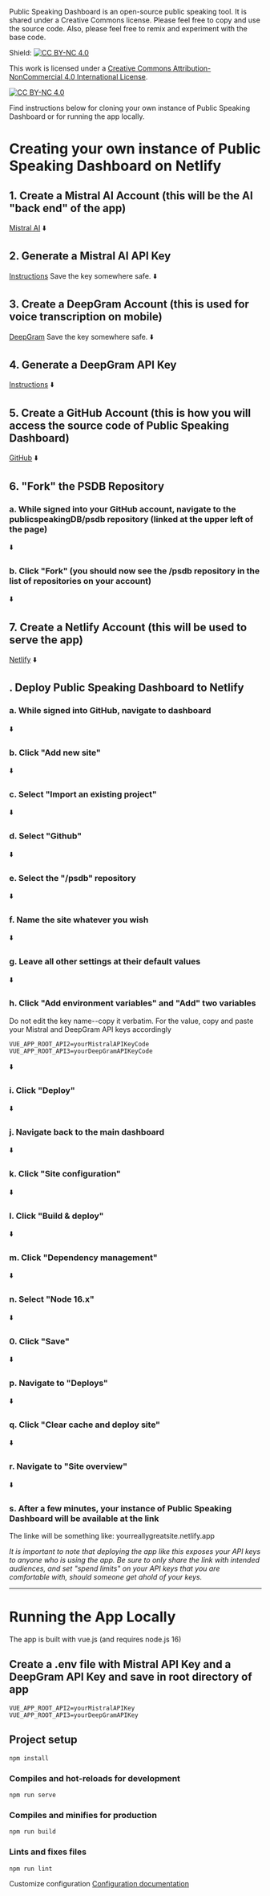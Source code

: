 Public Speaking Dashboard is an open-source public speaking tool. It is shared under a Creative Commons license. Please feel free to copy and use the source code. Also, please feel free to remix and experiment with the base code. 

Shield: [![CC BY-NC 4.0][cc-by-nc-shield]][cc-by-nc]

This work is licensed under a
[Creative Commons Attribution-NonCommercial 4.0 International License][cc-by-nc].

[![CC BY-NC 4.0][cc-by-nc-image]][cc-by-nc]

[cc-by-nc]: https://creativecommons.org/licenses/by-nc/4.0/
[cc-by-nc-image]: https://licensebuttons.net/l/by-nc/4.0/88x31.png
[cc-by-nc-shield]: https://img.shields.io/badge/License-CC%20BY--NC%204.0-lightgrey.svg

Find instructions below for cloning your own instance of Public Speaking Dashboard or for running the app locally. 



# Creating your own instance of Public Speaking Dashboard on Netlify

## 1. Create a Mistral AI Account (this will be the AI "back end" of the app)
[Mistral AI](https://mistral.ai/)
⬇️

## 2. Generate a Mistral AI API Key 
[Instructions](https://docs.mistral.ai/getting-started/quickstart/#account-setup)
Save the key somewhere safe. 
⬇️

## 3. Create a DeepGram Account (this is used for voice transcription on mobile)
[DeepGram](https://deepgram.com/)
Save the key somewhere safe. 
⬇️

## 4. Generate a DeepGram API Key
[Instructions](https://developers.deepgram.com/docs/create-additional-api-keys) 
⬇️

## 5. Create a GitHub Account (this is how you will access the source code of Public Speaking Dashboard)
[GitHub](https://github.com/)
⬇️

## 6. "Fork" the PSDB Repository

### a. While signed into your GitHub account, navigate to the publicspeakingDB/psdb repository (linked at the upper left of the page)
⬇️

### b. Click "Fork" (you should now see the /psdb repository in the list of repositories on your account)
⬇️

## 7. Create a Netlify Account (this will be used to serve the app)
[Netlify](https://www.netlify.com/)
⬇️

## . Deploy Public Speaking Dashboard to Netlify

### a. While signed into GitHub, navigate to dashboard
⬇️

### b. Click "Add new site"
⬇️

### c. Select "Import an existing project" 
⬇️

### d. Select "Github"
⬇️

### e. Select the "/psdb" repository 
⬇️

### f. Name the site whatever you wish
⬇️

### g. Leave all other settings at their default values
⬇️

### h. Click "Add environment variables" and "Add" two variables

Do not edit the key name--copy it verbatim. For the value, copy and paste your Mistral and DeepGram API keys accordingly

```
VUE_APP_ROOT_API2=yourMistralAPIKeyCode
VUE_APP_ROOT_API3=yourDeepGramAPIKeyCode
```
⬇️

### i. Click "Deploy"
⬇️

### j. Navigate back to the main dashboard
⬇️

### k. Click "Site configuration"
⬇️

### l. Click "Build & deploy"
⬇️

### m. Click "Dependency management"
⬇️

### n. Select "Node 16.x"
⬇️

### 0. Click "Save"
⬇️

### p. Navigate to "Deploys"
⬇️

### q. Click "Clear cache and deploy site"
⬇️

### r. Navigate to "Site overview"
⬇️

### s. After a few minutes, your instance of Public Speaking Dashboard will be available at the link
The linke will be something like: yourreallygreatsite.netlify.app

_It is important to note that deploying the app like this exposes your API keys to anyone who is using the app. Be sure to only share the link with intended audiences, and set "spend limits" on your API keys that you are comfortable with, should someone get ahold of your keys._



---



# Running the App Locally

The app is built with vue.js (and requires node.js 16)

## Create a .env file with Mistral API Key and a DeepGram API Key and save in root directory of app
```
VUE_APP_ROOT_API2=yourMistralAPIKey
VUE_APP_ROOT_API3=yourDeepGramAPIKey
```

## Project setup
```
npm install
```

### Compiles and hot-reloads for development
```
npm run serve
```

### Compiles and minifies for production
```
npm run build
```

### Lints and fixes files
```
npm run lint
```

Customize configuration
[Configuration documentation](https://cli.vuejs.org/config/) 
